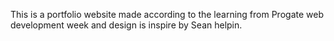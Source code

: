 This is a portfolio website made according to the learning from Progate web development week and design is inspire by Sean helpin.
